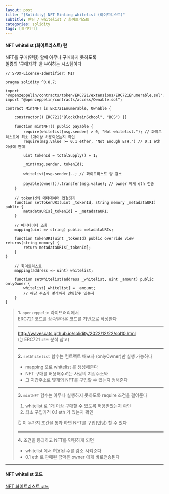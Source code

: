 ```yaml
---
layout: post
title: "[Solidity] NFT Minting whitelist (화이트리스트)"
subtitle: 민팅 / whitelist / 화이트리스트
categories: solidity
tags: [솔리디티]
---
```


#### NFT whitelist (화이트리스트) 란

NFT를 구매(민팅) 할때 아무나 구매하지 못하도록<br>
일종의 '구매자격' 을 부여하는 시스템이다

```solidity
// SPDX-License-Identifier: MIT

pragma solidity ^0.8.7;

import "@openzeppelin/contracts/token/ERC721/extensions/ERC721Enumerable.sol";
import "@openzeppelin/contracts/access/Ownable.sol";

contract MintNFT is ERC721Enumerable, Ownable {

    constructor() ERC721("BlockChainSchool", "BCS") {}

    function mintNFT() public payable {
        require(whitelist[msg.sender] > 0, "Not whitelist."); // 화이트리스트에 최소 1개이상 허용되었는지 확인
        require(msg.value >= 0.1 ether, "Not Enough ETH.") // 0.1 eth 이상에 판매

        uint tokenId = totalSupply() + 1;

        _mint(msg.sender, tokenId);

        whitelist[msg.sender]--; // 화이트리스트 양 감소

        payable(owner()).transfer(msg.value); // owner 에게 eth 전송
    }

    // tokenId와 메타데이터 연결짓기
    function setTokenURI(uint _tokenId, string memory _metadataURI) public {
        metadataURIs[_tokenId] = _metadataURI;
    }

    // 메타데이터 조회
    mapping(uint => string) public metadataURIs;

    function tokenURI(uint _tokenId) public override view returns(string memory) {
        return metadataURIs[_tokenId];
    }
}

    // 화이트리스트
    mapping(address => uint) whitelist;

    function setWhitelist(address _whitelist, uint _amount) public onlyOwner {
        whitelist[_whitelist] = _amount;
        // 해당 주소가 몇개까지 민팅할수 있는지
    }
}
```

> **1.** `openzeppelin` 라이브러리에서 <br>
> ERC721 코드를 상속받아온 코드를 기반으로 작성한다
>
> ---
>
> <http://wavescats.github.io/solidity/2022/12/22/sol10.html><br>
> (👆 ERC721 코드 분석 참고)
>
> ---
>
> **2.** `setWhitelist` 함수는 컨트랙트 배포자 (onlyOwner)만 실행 가능하다
>
> - mapping 으로 whitelist 를 생성해준다
> - NFT 구매를 허용해주려는 사람의 지갑주소와
> - 그 지갑주소로 몇개의 NFT를 구입할 수 있는지 정해준다
>
> ---
>
> **3.** `mintNFT` 함수는 아무나 실행하지 못하도록 require 조건을 걸어준다
>
> 1. whitelist 로 1개 이상 구매할 수 있도록 허용받았는지 확인
> 2. 최소 구입가격 0.1 eth 가 있는지 확인
>
> 👆 이 두가지 조건을 통과 하면 NFT를 구입(민팅) 할 수 있다
>
> ---
>
> **4.** 조건을 통과하고 NFT를 민팅하게 되면
>
> - whitelist 에서 허용된 수를 감소 시켜준다
> - 0.1 eth 로 판매된 금액은 owner 에게 바로전송된다

---

#### NFT whitelist 코드

[NFT 화이트리스트 코드](https://github.com/wavescats/BCS_1st-TIL/blob/main/NFT/04_WhiteList.sol)
